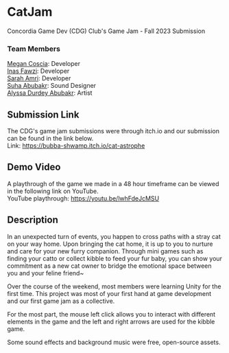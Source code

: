 # CatJam
Concordia Game Dev (CDG) Club's Game Jam - Fall 2023 Submission
### Team Members
[Megan Coscia](https://github.com/m-coscia): Developer <br>
[Inas Fawzi](https://github.com/inas-fawzi): Developer <br>
[Sarah Amri](https://github.com/kokkuri3): Developer <br>
[Suha Abubakr](https://github.com/suha-ab): Sound Designer <br>
[Alyssa Durdey Abubakr](https://github.com/suha-ab): Artist


## Submission Link
The CDG's game jam submissions were through itch.io and our submission can be found in the link below. <br>
Link: https://bubba-shwamp.itch.io/cat-astrophe


## Demo Video
A playthrough of the game we made in a 48 hour timeframe can be viewed in the following link on YouTube. <br>
YouTube playthrough: https://youtu.be/lwhFdeJcMSU


## Description
In an unexpected turn of events, you happen to cross paths with a stray cat on your way home. Upon bringing the cat home, it is up to you to nurture and care for your new furry companion. Through mini games such as finding your catto or collect kibble to feed your fur baby, you can show your commitment as a new cat owner to bridge the emotional space between you and your feline friend~

Over the course of the weekend, most members were learning Unity for the first time. This project was most of your first hand at game development and our first game jam as a collective. 

For the most part, the mouse left click allows you to interact with different elements in the game and the left and right arrows are used for the kibble game.

Some sound effects and background music were free, open-source assets.
